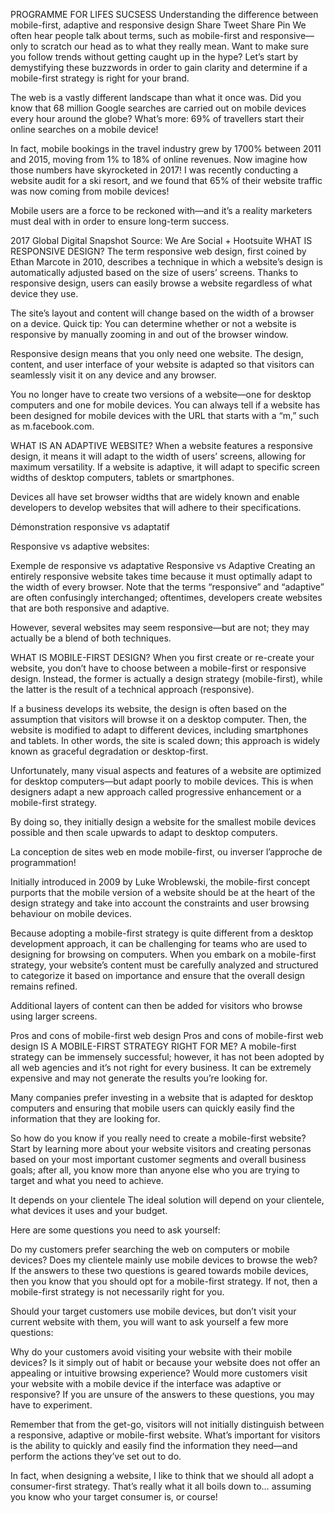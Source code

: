 PROGRAMME FOR LIFES SUCSESS
Understanding the difference between mobile-first, adaptive and responsive design
Share
Tweet
Share
Pin
We often hear people talk about terms, such as mobile-first and responsive—only to scratch our head as to what they really mean. Want to make sure you follow trends without getting caught up in the hype? Let’s start by demystifying these buzzwords in order to gain clarity and determine if a mobile-first strategy is right for your brand.

The web is a vastly different landscape than what it once was. Did you know that 68 million Google searches are carried out on mobile devices every hour around the globe? What’s more: 69% of travellers start their online searches on a mobile device!

In fact, mobile bookings in the travel industry grew by 1700% between 2011 and 2015, moving from 1% to 18% of online revenues. Now imagine how those numbers have skyrocketed in 2017! I was recently conducting a website audit for a ski resort, and we found that 65% of their website traffic was now coming from mobile devices!

Mobile users are a force to be reckoned with—and it’s a reality marketers must deal with in order to ensure long-term success.

2017 Global Digital Snapshot
Source: We Are Social + Hootsuite
WHAT IS RESPONSIVE DESIGN?
The term responsive web design, first coined by Ethan Marcote in 2010, describes a technique in which a website’s design is automatically adjusted based on the size of users’ screens. Thanks to responsive design, users can easily browse a website regardless of what device they use.

The site’s layout and content will change based on the width of a browser on a device. Quick tip: You can determine whether or not a website is responsive by manually zooming in and out of the browser window.

Responsive design means that you only need one website. The design, content, and user interface of your website is adapted so that visitors can seamlessly visit it on any device and any browser.

You no longer have to create two versions of a website—one for desktop computers and one for mobile devices. You can always tell if a website has been designed for mobile devices with the URL that starts with a “m,” such as m.facebook.com.

WHAT IS AN ADAPTIVE WEBSITE?
When a website features a responsive design, it means it will adapt to the width of users’ screens, allowing for maximum versatility. If a website is adaptive, it will adapt to specific screen widths of desktop computers, tablets or smartphones.

Devices all have set browser widths that are widely known and enable developers to develop websites that will adhere to their specifications.

Démonstration responsive vs adaptatif

Responsive vs adaptive websites:

Exemple de responsive vs adaptative
Responsive vs Adaptive
Creating an entirely responsive website takes time because it must optimally adapt to the width of every browser. Note that the terms “responsive” and “adaptive” are often confusingly interchanged; oftentimes, developers create websites that are both responsive and adaptive.

However, several websites may seem responsive—but are not; they may actually be a blend of both techniques.

WHAT IS MOBILE-FIRST DESIGN?
When you first create or re-create your website, you don’t have to choose between a mobile-first or responsive design. Instead, the former is actually a design strategy (mobile-first), while the latter is the result of a technical approach (responsive).

If a business develops its website, the design is often based on the assumption that visitors will browse it on a desktop computer. Then, the website is modified to adapt to different devices, including smartphones and tablets. In other words, the site is scaled down; this approach is widely known as graceful degradation or desktop-first.

Unfortunately, many visual aspects and features of a website are optimized for desktop computers—but adapt poorly to mobile devices. This is when designers adapt a new approach called progressive enhancement or a mobile-first strategy.

By doing so, they initially design a website for the smallest mobile devices possible and then scale upwards to adapt to desktop computers.

La conception de sites web en mode mobile-first, ou inverser l’approche de programmation!

Initially introduced in 2009 by Luke Wroblewski, the mobile-first concept purports that the mobile version of a website should be at the heart of the design strategy and take into account the constraints and user browsing behaviour on mobile devices.

Because adopting a mobile-first strategy is quite different from a desktop development approach, it can be challenging for teams who are used to designing for browsing on computers. When you embark on a mobile-first strategy, your website’s content must be carefully analyzed and structured to categorize it based on importance and ensure that the overall design remains refined.

Additional layers of content can then be added for visitors who browse using larger screens.

Pros and cons of mobile-first web design
Pros and cons of mobile-first web design
IS A MOBILE-FIRST STRATEGY RIGHT FOR ME?
A mobile-first strategy can be immensely successful; however, it has not been adopted by all web agencies and it’s not right for every business. It can be extremely expensive and may not generate the results you’re looking for.

Many companies prefer investing in a website that is adapted for desktop computers and ensuring that mobile users can quickly easily find the information that they are looking for.

So how do you know if you really need to create a mobile-first website? Start by learning more about your website visitors and creating personas based on your most important customer segments and overall business goals; after all, you know more than anyone else who you are trying to target and what you need to achieve.

It depends on your clientele
The ideal solution will depend on your clientele, what devices it uses and your budget.

Here are some questions you need to ask yourself:

Do my customers prefer searching the web on computers or mobile devices?
Does my clientele mainly use mobile devices to browse the web?
If the answers to these two questions is geared towards mobile devices, then you know that you should opt for a mobile-first strategy. If not, then a mobile-first strategy is not necessarily right for you.

Should your target customers use mobile devices, but don’t visit your current website with them, you will want to ask yourself a few more questions:

Why do your customers avoid visiting your website with their mobile devices?
Is it simply out of habit or because your website does not offer an appealing or intuitive browsing experience?
Would more customers visit your website with a mobile device if the interface was adaptive or responsive?
If you are unsure of the answers to these questions, you may have to experiment.

Remember that from the get-go, visitors will not initially distinguish between a responsive, adaptive or mobile-first website. What’s important for visitors is the ability to quickly and easily find the information they need—and perform the actions they’ve set out to do.

In fact, when designing a website, I like to think that we should all adopt a consumer-first strategy. That’s really what it all boils down to… assuming you know who your target consumer is, or course! 
